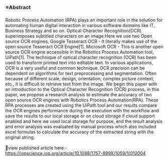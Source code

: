 ### ⭐Abstract
Robotic Process Automation (RPA) plays an important role in the solution for automating human digital interaction in various software domains like IT, Business Strategy and so on. Optical Character Recognition(OCR) superimposes subtitled characters on an image.Here we use two Open source OCR engines, Google Tesseract OCR - It literally makes use of the open source Tesseract OCR Engine[1]. Microsoft OCR - This is another open source OCR engine accessible in the Robotics Process Automation tool, UiPath[1]. The technique of optical character recognition (OCR) has been used to transform printed text into editable text. In various applications, OCR is a very useful and common technique. OCR precision can be dependent on algorithms for text preprocessing and segmentation. Often because of different scale, design, orientation, complex picture context, etc., it is difficult to retrieve text from the image. We begin this paper with an introduction to the Optical Character Recognition (OCR) process, in this paper, we propose a research analysis to estimate the accuracy of two open source OCR engines with Robotics Process Automation(RPA). These RPA processes are created using the UiPath tool and our results compare the OCR engines performance during the execution with the workflow and save the results to our local storage or on cloud storage if cloud support enabled and here we used local storage for purpose, and the result analysis and error analysis was evaluated by manual process which also included excel formulas to calculate the accuracy of the extracted string with the original string.
<br/>
<br/>
📁view published article here:- https://iopscience.iop.org/article/10.1088/1757-899X/1059/1/012004
